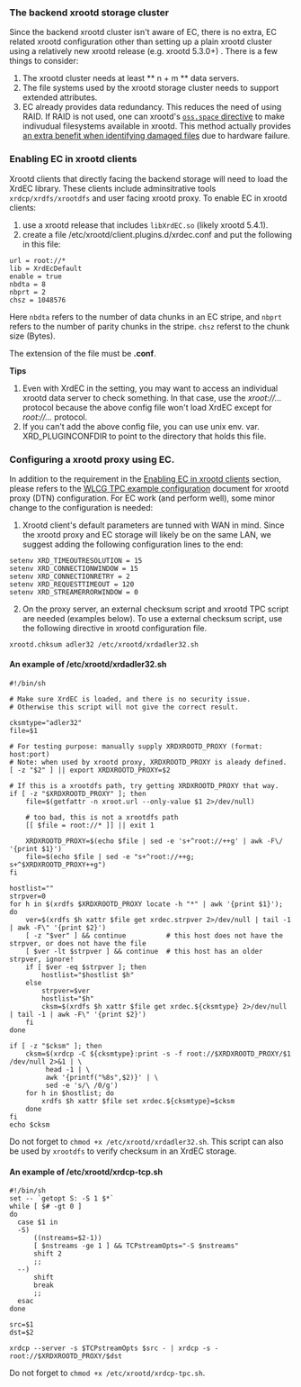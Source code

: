 ### The backend xrootd storage cluster

Since the backend xrootd cluster isn't aware of EC, there is no extra, EC related 
xrootd 
configuration other than setting up a plain xrootd cluster using a relatively new
xrootd release (e.g. xrootd 5.3.0+) . There is a few things to consider:

1. The xrootd cluster needs at least ** n + m ** data servers.
1. The file systems used by the xrootd storage cluster needs to support extended 
   attributes.
1. EC already provides data redundancy. This reduces the need of using RAID. If
   RAID is not used, one can xrootd's 
   [`oss.space` directive](https://xrootd.slac.stanford.edu/doc/dev54/ofs_config.htm#_Toc89982407)
   to make indivudual filesystems available in xrootd. This method actually
   provides [an extra benefit when identifying damaged files](#identify-damaged-files-due-to-a-disk-failure)
   due to hardware failure.

### Enabling EC in xrootd clients

Xrootd clients that directly facing the backend storage will need to load the XrdEC 
library. These clients include adminsitrative tools `xrdcp/xrdfs/xrootdfs` and user 
facing xrootd proxy. To enable EC in xrootd clients:

1. use a xrootd release that includes `libXrdEC.so` (likely xrootd 5.4.1).
2. create a file /etc/xrootd/client.plugins.d/xrdec.conf and put the following in
   this file:
```
url = root://*
lib = XrdEcDefault
enable = true
nbdta = 8
nbprt = 2
chsz = 1048576
```
Here `nbdta` refers to the number of data chunks in an EC stripe, and `nbprt` refers
to the number of parity chunks in the stripe. `chsz` referst to the chunk size (Bytes).

The extension of the file must be **.conf**.

**Tips**

1. Even with XrdEC in the setting, you may want to access an individual xrootd data server 
   to check something. In that case, use the *xroot://...* protocol because the above 
   config file won't load XrdEC except for *root://...* protocol.
2. If you can't add the above config file, you can use unix env. var. XRD_PLUGINCONFDIR
   to point to the directory that holds this file.

### Configuring a xrootd proxy using EC.

In addition to the requirement in the [Enabling EC in xrootd clients](#enable-ec-in-xrootd-clients) 
section, please refers to the 
[WLCG TPC example configuration](../tpc/#an-example-of-wlcg-tpc-configuration-with-x509-authentication)
document for xrootd proxy (DTN) configuration. For EC work (and perform well), some minor 
change to the configuration is needed:

1. Xrootd client's default parameters are tunned with WAN in mind. Since the xrootd proxy
   and EC storage will likely be on the same LAN, we suggest adding the following 
   configuration lines to the end:
```
setenv XRD_TIMEOUTRESOLUTION = 15
setenv XRD_CONNECTIONWINDOW = 15
setenv XRD_CONNECTIONRETRY = 2
setenv XRD_REQUESTTIMEOUT = 120
setenv XRD_STREAMERRORWINDOW = 0

```
2. On the proxy server, an external checksum script and xrootd TPC script are needed 
   (examples below). To use a external checksum script, use the following directive 
   in xrootd configuration file.
```
xrootd.chksum adler32 /etc/xrootd/xrdadler32.sh
```

#### An example of **/etc/xrootd/xrdadler32.sh**

```
#!/bin/sh

# Make sure XrdEC is loaded, and there is no security issue.
# Otherwise this script will not give the correct result.

cksmtype="adler32"
file=$1

# For testing purpose: manually supply XRDXROOTD_PROXY (format: host:port)
# Note: when used by xrootd proxy, XRDXROOTD_PROXY is aleady defined.
[ -z "$2" ] || export XRDXROOTD_PROXY=$2

# If this is a xrootdfs path, try getting XRDXROOTD_PROXY that way.
if [ -z "$XRDXROOTD_PROXY" ]; then
    file=$(getfattr -n xroot.url --only-value $1 2>/dev/null)

    # too bad, this is not a xrootdfs path
    [[ $file = root://* ]] || exit 1

    XRDXROOTD_PROXY=$(echo $file | sed -e 's+^root://++g' | awk -F\/ '{print $1}')
    file=$(echo $file | sed -e "s+^root://++g; s+^$XRDXROOTD_PROXY++g")
fi

hostlist=""
strpver=0
for h in $(xrdfs $XRDXROOTD_PROXY locate -h "*" | awk '{print $1}'); do
    ver=$(xrdfs $h xattr $file get xrdec.strpver 2>/dev/null | tail -1 | awk -F\" '{print $2}')
    [ -z "$ver" ] && continue          # this host does not have the strpver, or does not have the file
    [ $ver -lt $strpver ] && continue  # this host has an older strpver, ignore! 
    if [ $ver -eq $strpver ]; then
        hostlist="$hostlist $h"
    else 
        strpver=$ver
        hostlist="$h"
        cksm=$(xrdfs $h xattr $file get xrdec.${cksmtype} 2>/dev/null | tail -1 | awk -F\" '{print $2}')
    fi  
done

if [ -z "$cksm" ]; then
    cksm=$(xrdcp -C ${cksmtype}:print -s -f root://$XRDXROOTD_PROXY/$1 /dev/null 2>&1 | \
         head -1 | \
         awk '{printf("%8s",$2)}' | \
         sed -e 's/\ /0/g')
    for h in $hostlist; do
        xrdfs $h xattr $file set xrdec.${cksmtype}=$cksm 
    done
fi
echo $cksm
```
Do not forget to `chmod +x /etc/xrootd/xrdadler32.sh`. This script can also be used by 
`xrootdfs` to verify checksum in an XrdEC storage.

#### An example of **/etc/xrootd/xrdcp-tcp.sh**

```
#!/bin/sh
set -- `getopt S: -S 1 $*`
while [ $# -gt 0 ]
do
  case $1 in
  -S)
      ((nstreams=$2-1))
      [ $nstreams -ge 1 ] && TCPstreamOpts="-S $nstreams"
      shift 2
      ;;
  --)
      shift
      break
      ;;
  esac
done

src=$1
dst=$2

xrdcp --server -s $TCPstreamOpts $src - | xrdcp -s - root://$XRDXROOTD_PROXY/$dst
```
Do not forget to `chmod +x /etc/xrootd/xrdcp-tpc.sh`.

